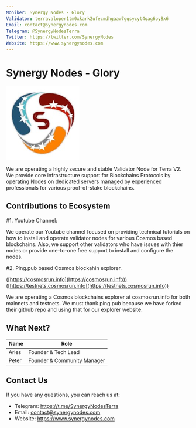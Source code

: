 ```yaml
---
Moniker: Synergy Nodes - Glory
Validator: terravaloper1tm0xkark2ufecmdhgaaw7gqsycyt4qag6py8x6
Email: contact@synergynodes.com
Telegram: @SynergyNodesTerra
Twitter: https://twitter.com/SynergyNodes
Website: https://www.synergynodes.com
---
```


# Synergy Nodes - Glory
![SynergyNodes](synergynodes.jpeg)

We are operating a highly secure and stable Validator Node for Terra V2. We provide core infrastructure support for Blockchains Protocols by operating Nodes on dedicated servers managed by experienced professionals for various proof-of-stake blockchains.

## Contributions to Ecosystem

#1. Youtube Channel: 

We operate our Youtube channel focused on providing technical tutorials on how to install and operate validator nodes for various Cosmos based blockchains. Also, we support other validators who have issues with thier nodes or provide one-to-one free support to install and configure the nodes.

#2. Ping.pub based Cosmos blockahin explorer.

([https://cosmosrun.info](https://cosmosrun.info))
([https://testnets.cosmosrun.info](https://testnets.cosmosrun.info))

We are operating a Cosmos blockchains explorer at cosmosrun.info for both mainnets and testnets. We must thank ping.pub because we have forked their github repo and using that for our explorer website.

## What Next?




| Name         | Role
| ------------ | -------------------         |
| Aries        | Founder & Tech Lead         |
| Peter        | Founder & Community Manager |

## Contact Us

If you have any questions, you can reach us at:

- Telegram: https://t.me/SynergyNodesTerra
- Email: contact@synergynodes.com
- Website: https://www.synergynodes.com
